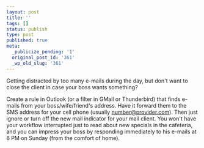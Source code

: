 ```yaml
---
layout: post
title: ''
tags: []
status: publish
type: post
published: true
meta:
  _publicize_pending: '1'
  original_post_id: '361'
  _wp_old_slug: '361'
---
```

Getting distracted by too many e-mails during the day, but don't want to close the client in case your boss wants something?

Create a rule in Outlook (or a filter in GMail or Thunderbird) that finds e-mails from your boss/wife/friend's address.  Have it forward them to the SMS address for your cell phone (usually number@provider.com).  Then just ignore or turn off the new mail indicator for your mail client.  You won't have your workflow interrupted just to read about new specials in the cafeteria, and you can impress your boss by responding immediately to his e-mails at 8 PM on Sunday (from the comfort of home).
